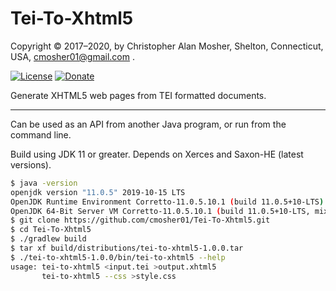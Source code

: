 # Tei-To-Xhtml5

Copyright © 2017–2020, by Christopher Alan Mosher, Shelton, Connecticut, USA, cmosher01@gmail.com .

[![License](https://img.shields.io/github/license/cmosher01/Tei-To-Xhtml5.svg)](https://www.gnu.org/licenses/gpl.html)
[![Donate](https://img.shields.io/badge/Donate-PayPal-green.svg)](https://www.paypal.com/cgi-bin/webscr?cmd=_s-xclick&hosted_button_id=CVSSQ2BWDCKQ2)

Generate XHTML5 web pages from TEI formatted documents.

---

Can be used as an API from another Java program, or run from the command line.

Build using JDK 11 or greater. Depends on Xerces and Saxon-HE (latest versions).

```sh
$ java -version
openjdk version "11.0.5" 2019-10-15 LTS
OpenJDK Runtime Environment Corretto-11.0.5.10.1 (build 11.0.5+10-LTS)
OpenJDK 64-Bit Server VM Corretto-11.0.5.10.1 (build 11.0.5+10-LTS, mixed mode)
$ git clone https://github.com/cmosher01/Tei-To-Xhtml5.git
$ cd Tei-To-Xhtml5
$ ./gradlew build
$ tar xf build/distributions/tei-to-xhtml5-1.0.0.tar
$ ./tei-to-xhtml5-1.0.0/bin/tei-to-xhtml5 --help
usage: tei-to-xhtml5 <input.tei >output.xhtml5
       tei-to-xhtml5 --css >style.css
```
